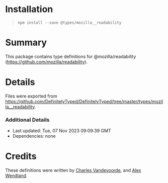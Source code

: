 # Installation
> `npm install --save @types/mozilla__readability`

# Summary
This package contains type definitions for @mozilla/readability (https://github.com/mozilla/readability).

# Details
Files were exported from https://github.com/DefinitelyTyped/DefinitelyTyped/tree/master/types/mozilla__readability.

### Additional Details
 * Last updated: Tue, 07 Nov 2023 09:09:39 GMT
 * Dependencies: none

# Credits
These definitions were written by [Charles Vandevoorde](https://github.com/charlesvdv), and [Alex Wendland](https://github.com/awendland).
